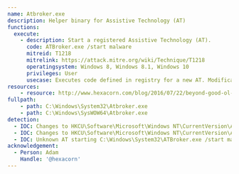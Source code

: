 ```yaml
---
name: Atbroker.exe
description: Helper binary for Assistive Technology (AT)
functions:
  execute:
    - description: Start a registered Assistive Technology (AT).
      code: ATBroker.exe /start malware
      mitreid: T1218
      mitrelink: https://attack.mitre.org/wiki/Technique/T1218
      operatingsystem: Windows 8, Windows 8.1, Windows 10
      privileges: User
      usecase: Executes code defined in registry for a new AT. Modifications must be made to the system registry to either register or modify an existing Assistibe Technology (AT) service entry.
resources:
    - resource: http://www.hexacorn.com/blog/2016/07/22/beyond-good-ol-run-key-part-42/
fullpath:
    - path: C:\Windows\System32\Atbroker.exe
    - path: C:\Windows\SysWOW64\Atbroker.exe
detection:
  - IOC: Changes to HKCU\Software\Microsoft\Windows NT\CurrentVersion\Accessibility\Configuration
  - IOC: Changes to HKCU\Software\Microsoft\Windows NT\CurrentVersion\Accessibility\ATs
  - IOC: Unknown AT starting C:\Windows\System32\ATBroker.exe /start malware
acknowledgement:
  - Person: Adam
    Handle: '@hexacorn'
---
```

